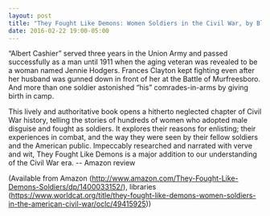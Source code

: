 ```yaml
---
layout: post
title: "They Fought Like Demons: Women Soldiers in the Civil War, by Blanton & Cook"
date: 2016-02-22 19:00-05:00
---
```

“Albert Cashier” served three years in the Union Army and passed successfully as a man until 1911 when the aging veteran was revealed to be a woman named Jennie Hodgers. Frances Clayton kept fighting even after her husband was gunned down in front of her at the Battle of Murfreesboro. And more than one soldier astonished “his” comrades-in-arms by giving birth in camp.

This lively and authoritative book opens a hitherto neglected chapter of Civil War history, telling the stories of hundreds of women who adopted male disguise and fought as soldiers. It explores their reasons for enlisting; their experiences in combat, and the way they were seen by their fellow soldiers and the American public. Impeccably researched and narrated with verve and wit, They Fought Like Demons is a major addition to our understanding of the Civil War era. -- Amazon review

(Available from Amazon (http://www.amazon.com/They-Fought-Like-Demons-Soldiers/dp/1400033152/), libraries (https://www.worldcat.org/title/they-fought-like-demons-women-soldiers-in-the-american-civil-war/oclc/49415925))
